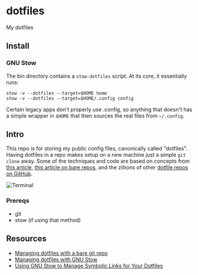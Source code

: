 # dotfiles

My dotfiles

## Install

### GNU Stow

The bin directory contains a `stow-dotfiles` script. At its core, it essentially runs:

```shell
stow -v --dotfiles --target=$HOME home
stow -v --dotfiles --target=$HOME/.config config
```

Certain legacy apps don't properly use .config, so anything that doesn't has a simple wrapper in `$HOME` that then sources the real files from `~/.config`.

## Intro

This repo is for storing my public config files, canonically called "dotfiles". Having dotfiles in a repo makes setup on a new machine just a simple `git clone` away. Some of the techniques and code are based on concepts from [this article][dotfiles-getting-started], [this article on bare repos](https://www.atlassian.com/git/tutorials/dotfiles), and the zillions of other [dotfile repos on GitHub][github-dotfiles].

![Terminal][terminal_gif]

### Prereqs

- git
- stow (if using that method)

## Resources

- [Managing dotfiles with a bare git repo](https://www.atlassian.com/git/tutorials/dotfiles)
- [Managing dotfiles with GNU Stow](https://venthur.de/2021-12-19-managing-dotfiles-with-stow.html)
- [Using GNU Stow to Manage Symbolic Links for Your Dotfiles](https://systemcrafters.net/managing-your-dotfiles/using-gnu-stow/)

[dotfiles-getting-started]:  https://medium.com/@webprolific/getting-started-with-dotfiles-43c3602fd789#.vh7hhm6th
[github-dotfiles]:           https://dotfiles.github.io/
[homebrew]:                  https://brew.sh
[rsync]:                     http://man7.org/linux/man-pages/man1/rsync.1.html
[stow]:                      https://www.gnu.org/software/stow/
[terminal]:                  https://raw.githubusercontent.com/mattmc3/dotfiles/resources/images/zsh_terminal.png
[terminal_gif]:              https://raw.githubusercontent.com/mattmc3/dotfiles/resources/img/zdotdir.gif
